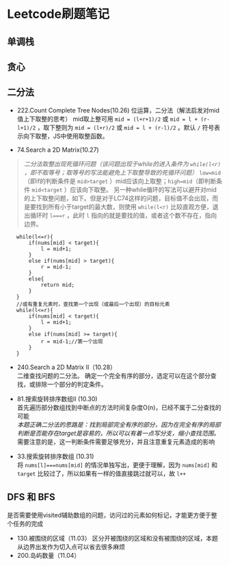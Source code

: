 # Leetcode刷题笔记

## 单调栈

## 贪心

## 二分法
 * 222.Count Complete Tree Nodes(10.26)  位运算，二分法（解法启发对mid值上下取整的思考）  mid取上整可用 `mid = (l+r+1)/2` 或 `mid = l + (r-l+1)/2` ，取下整则为 `mid = (l+r)/2` 或 `mid = l + (r-l)/2` 。默认 `/` 符号表示向下取整，JS中使用取整函数。
   
 * 74.Search a 2D Matrix(10.27)
 >*二分法取整出现死循环问题（该问题出现于while的进入条件为 `while(l<r)` ，即不取等号；取等号的写法能避免上下取整导致的死循环问题）*  `low=mid`（即if的判断条件是 `mid>target` ）mid应该向上取整；`high=mid`（即判断条件 `mid<target` ）应该向下取整。
 > 另一种while循环的写法可以避开对mid的上下取整问题，如下。但是对于LC74这样的问题，目标值不会出现，而是要找到所有小于target的最大数，则使用 `while(l<r)` 比较直观方便，退出循环时 `l===r` ，此时 `l` 指向的就是要找的值，或者这个数不存在，指向边界。
 ```
    while(l<=r){
        if(nums[mid] < target){
            l = mid+1;
        }
        else if(nums[mid] > target){
            r = mid-1;
        }
        else{
            return mid;
        }
    }
    //或有重复元素时，查找第一个出现（或最后一个出现）的目标元素
    while(l<=r){
        if(nums[mid] < target){
            l = mid+1;
        }
        else if(nums[mid] >= target){
            r = mid-1;//第一个出现
        }
    }
 ```

 * 240.Search a 2D Matrix II（10.28）  
   二维查找问题的二分法。  确定一个完全有序的部分，选定可以在这个部分查找，或排除一个部分的判定条件。

 * 81.搜索旋转排序数组II (10.30)  
   首先遍历部分数组找到中断点的方法时间复杂度O(n)，已经不属于二分查找的可能  
   *本题正确二分法的思路是：找到局部完全有序的部分，因为在完全有序的局部判断是否能存在target是容易的，所以可以有着一点写分支，缩小查找范围。*  
   需要注意的是，这一判断条件需要足够充分，并且注意重复元素造成的影响

 * 33.搜索旋转排序数组 (10.31)  
   将 `nums[l]===nums[mid]` 的情况单独写出，更便于理解，因为 `nums[mid]` 和 `target` 比较过了，所以如果有一样的值直接跳过就可以，故 `l++`

## DFS 和 BFS
 是否需要使用visited辅助数组的问题，访问过的元素如何标记，才能更方便于整个任务的完成
 * 130.被围绕的区域（11.03）
   区分开被围绕的区域和没有被围绕的区域，本题从边界出发作为切入点可以省去很多麻烦
 * 200.岛屿数量（11.04）
   